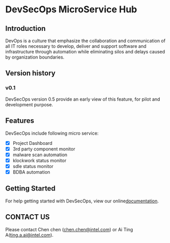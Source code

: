 # DevSecOps MicroService Hub

## Introduction

DevOps is a culture that emphasize the collaboration and communication of all IT roles necessary to develop, deliver and support software and infrastructure through automation while eliminating silos and delays caused by organization boundaries. 

## Version history

### v0.1

DevSecOps version 0.5 provide an early view of this feature, for pilot and development purpose. 

## Features

DevSecOps include following micro service:
* [x] Project Dashboard
* [x] 3rd party component monitor
* [x] malware scan automation
* [x] klockwork status monitor
* [x] sdle status monitor
* [x] BDBA automation

## Getting Started
For help getting started with DevSecOps, view our online[documentation](https://.../).



## CONTACT US

Please contact Chen chen (chen.chen@intel.com) or Ai Ting A(ting.a.ai@intel.com).
